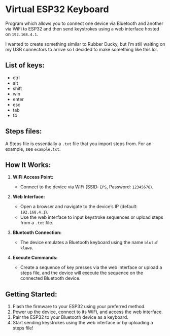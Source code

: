 # Virtual ESP32 Keyboard

Program which allows you to connect one device via Bluetooth and another via WiFi to ESP32 and then send keystrokes using a web interface hosted on `192.168.4.1`.

I wanted to create something similar to Rubber Ducky, but I’m still waiting on my USB connectors to arrive so I decided to make something like this lol.

## List of keys:

- ctrl
- alt
- shift
- win
- enter
- esc
- tab
- f4

## Steps files:

A Steps file is essentially a `.txt` file that you import steps from. For an example, see `example.txt`.

## How It Works:

1. **WiFi Access Point:**
   - Connect to the device via WiFi (SSID: `EPS`, Password: `12345678`).
   
2. **Web Interface:**
   - Open a browser and navigate to the device’s IP (default: `192.168.4.1`).
   - Use the web interface to input keystroke sequences or upload steps from a `.txt` file.

3. **Bluetooth Connection:**
   - The device emulates a Bluetooth keyboard using the name `blutuf klawa`.

4. **Execute Commands:**
   - Create a sequence of key presses via the web interface or upload a steps file, and the device will execute the sequence on the connected Bluetooth device.

## Getting Started:

1. Flash the firmware to your ESP32 using your preferred method.
2. Power up the device, connect to its WiFi, and access the web interface.
3. Pair the ESP32 to your Bluetooth device as a keyboard.
4. Start sending keystrokes using the web interface or by uploading a steps file!
